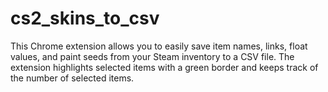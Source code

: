 # cs2_skins_to_csv
This Chrome extension allows you to easily save item names, links, float values, and paint seeds from your Steam inventory to a CSV file. The extension highlights selected items with a green border and keeps track of the number of selected items.
